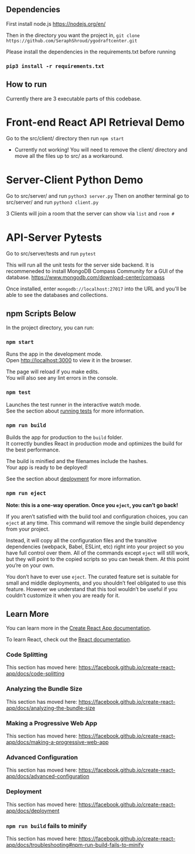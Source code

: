 ## Dependencies
First install node.js https://nodejs.org/en/ 

Then in the directory you want the project in, `git clone https://github.com/SeraphShroud/ygodraftcenter.git`

Please install the dependencies in the requirements.txt before running
### `pip3 install -r requirements.txt`


## How to run

Currently there are 3 executable parts of this codebase.

# Front-end React API Retrieval Demo

Go to the src/client/ directory then run `npm start`
* Currently not working! You will need to remove the client/ directory and move all the files up to src/ as a workaround.

# Server-Client Python Demo

Go to src/server/ and run `python3 server.py`
Then on another terminal go to src/server/ and run `python3 client.py`

3 Clients will join a room that the server can show via `list` and `room #`

# API-Server Pytests

Go to src/server/tests and run `pytest`

This will run all the unit tests for the server side backend. It is recommeneded to install MongoDB Compass Community for a GUI of the database.
https://www.mongodb.com/download-center/compass

Once installed, enter `mongodb://localhost:27017` into the URL and you'll be able to see the databases and collections.


## npm Scripts Below

In the project directory, you can run:

### `npm start`

Runs the app in the development mode.<br />
Open [http://localhost:3000](http://localhost:3000) to view it in the browser.

The page will reload if you make edits.<br />
You will also see any lint errors in the console.

### `npm test`

Launches the test runner in the interactive watch mode.<br />
See the section about [running tests](https://facebook.github.io/create-react-app/docs/running-tests) for more information.

### `npm run build`

Builds the app for production to the `build` folder.<br />
It correctly bundles React in production mode and optimizes the build for the best performance.

The build is minified and the filenames include the hashes.<br />
Your app is ready to be deployed!

See the section about [deployment](https://facebook.github.io/create-react-app/docs/deployment) for more information.

### `npm run eject`

**Note: this is a one-way operation. Once you `eject`, you can’t go back!**

If you aren’t satisfied with the build tool and configuration choices, you can `eject` at any time. This command will remove the single build dependency from your project.

Instead, it will copy all the configuration files and the transitive dependencies (webpack, Babel, ESLint, etc) right into your project so you have full control over them. All of the commands except `eject` will still work, but they will point to the copied scripts so you can tweak them. At this point you’re on your own.

You don’t have to ever use `eject`. The curated feature set is suitable for small and middle deployments, and you shouldn’t feel obligated to use this feature. However we understand that this tool wouldn’t be useful if you couldn’t customize it when you are ready for it.

## Learn More

You can learn more in the [Create React App documentation](https://facebook.github.io/create-react-app/docs/getting-started).

To learn React, check out the [React documentation](https://reactjs.org/).

### Code Splitting

This section has moved here: https://facebook.github.io/create-react-app/docs/code-splitting

### Analyzing the Bundle Size

This section has moved here: https://facebook.github.io/create-react-app/docs/analyzing-the-bundle-size

### Making a Progressive Web App

This section has moved here: https://facebook.github.io/create-react-app/docs/making-a-progressive-web-app

### Advanced Configuration

This section has moved here: https://facebook.github.io/create-react-app/docs/advanced-configuration

### Deployment

This section has moved here: https://facebook.github.io/create-react-app/docs/deployment

### `npm run build` fails to minify

This section has moved here: https://facebook.github.io/create-react-app/docs/troubleshooting#npm-run-build-fails-to-minify
